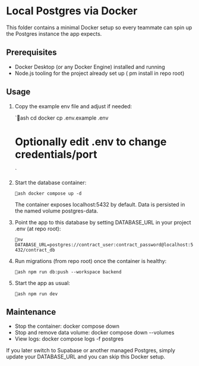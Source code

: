 # Local Postgres via Docker

This folder contains a minimal Docker setup so every teammate can spin up the Postgres instance the app expects.

## Prerequisites

- Docker Desktop (or any Docker Engine) installed and running
- Node.js tooling for the project already set up (
pm install in repo root)

## Usage

1. Copy the example env file and adjust if needed:

   `ash
   cd docker
   cp .env.example .env
   # Optionally edit .env to change credentials/port
   `

2. Start the database container:

   `ash
   docker compose up -d
   `

   The container exposes localhost:5432 by default. Data is persisted in the named volume postgres-data.

3. Point the app to this database by setting DATABASE_URL in your project .env (at repo root):

   `nv
   DATABASE_URL=postgres://contract_user:contract_password@localhost:5432/contract_db
   `

4. Run migrations (from repo root) once the container is healthy:

   `ash
   npm run db:push --workspace backend
   `

5. Start the app as usual:

   `ash
   npm run dev
   `

## Maintenance

- Stop the container: docker compose down
- Stop and remove data volume: docker compose down --volumes
- View logs: docker compose logs -f postgres

If you later switch to Supabase or another managed Postgres, simply update your DATABASE_URL and you can skip this Docker setup.
